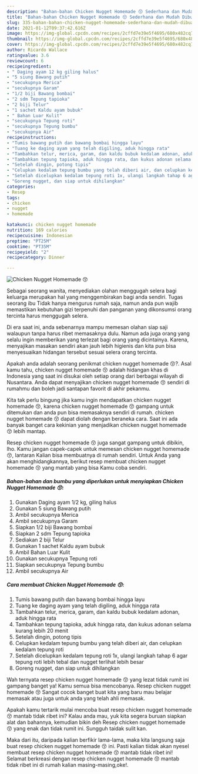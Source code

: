 ```yaml
---
description: "Bahan-bahan Chicken Nugget Homemade 😚 Sederhana dan Mudah Dibuat"
title: "Bahan-bahan Chicken Nugget Homemade 😚 Sederhana dan Mudah Dibuat"
slug: 335-bahan-bahan-chicken-nugget-homemade-sederhana-dan-mudah-dibuat
date: 2021-01-12T09:37:42.616Z
image: https://img-global.cpcdn.com/recipes/2cffd7e39e5f4695/680x482cq70/chicken-nugget-homemade-😚-foto-resep-utama.jpg
thumbnail: https://img-global.cpcdn.com/recipes/2cffd7e39e5f4695/680x482cq70/chicken-nugget-homemade-😚-foto-resep-utama.jpg
cover: https://img-global.cpcdn.com/recipes/2cffd7e39e5f4695/680x482cq70/chicken-nugget-homemade-😚-foto-resep-utama.jpg
author: Ricardo Wallace
ratingvalue: 3.6
reviewcount: 6
recipeingredient:
- " Daging ayam 12 kg giling halus"
- "5 siung Bawang putih"
- "secukupnya Merica"
- "secukupnya Garam"
- "1/2 biji Bawang bombai"
- "2 sdm Tepung tapioka"
- "2 biji Telur"
- "1 sachet Kaldu ayam bubuk"
- " Bahan Luar Kulit"
- "secukupnya Tepung roti"
- "secukupnya Tepung bumbu"
- "secukupnya Air"
recipeinstructions:
- "Tumis bawang putih dan bawang bombai hingga layu"
- "Tuang ke daging ayam yang telah digiling, aduk hingga rata"
- "Tambahkan telur, merica, garam, dan kaldu bubuk kedalam adonan, aduk hingga rata"
- "Tambahkan tepung tapioka, aduk hingga rata, dan kukus adonan selama kurang lebih 20 menit"
- "Setelah dingin, potong tipis"
- "Celupkan kedalam tepung bumbu yang telah diberi air, dan celupkan kedalam tepung roti"
- "Setelah dicelupkan kedalam tepung roti 1x, ulangi langkah tahap 6 agar tepung roti lebih tebal dan nugget terlihat lebih besar"
- "Goreng nugget, dan siap untuk dihilangkan"
categories:
- Resep
tags:
- chicken
- nugget
- homemade

katakunci: chicken nugget homemade 
nutrition: 169 calories
recipecuisine: Indonesian
preptime: "PT25M"
cooktime: "PT35M"
recipeyield: "2"
recipecategory: Dinner

---
```



![Chicken Nugget Homemade 😚](https://img-global.cpcdn.com/recipes/2cffd7e39e5f4695/680x482cq70/chicken-nugget-homemade-😚-foto-resep-utama.jpg)

Sebagai seorang wanita, menyediakan olahan menggugah selera bagi keluarga merupakan hal yang menggembirakan bagi anda sendiri. Tugas seorang ibu Tidak hanya mengurus rumah saja, namun anda pun wajib memastikan kebutuhan gizi terpenuhi dan panganan yang dikonsumsi orang tercinta harus menggugah selera.

Di era  saat ini, anda sebenarnya mampu memesan olahan siap saji walaupun tanpa harus ribet memasaknya dulu. Namun ada juga orang yang selalu ingin memberikan yang terlezat bagi orang yang dicintainya. Karena, menyajikan masakan sendiri akan jauh lebih higienis dan kita pun bisa menyesuaikan hidangan tersebut sesuai selera orang tercinta. 



Apakah anda adalah seorang penikmat chicken nugget homemade 😚?. Asal kamu tahu, chicken nugget homemade 😚 adalah hidangan khas di Indonesia yang saat ini disukai oleh setiap orang dari berbagai wilayah di Nusantara. Anda dapat menyajikan chicken nugget homemade 😚 sendiri di rumahmu dan boleh jadi santapan favorit di akhir pekanmu.

Kita tak perlu bingung jika kamu ingin mendapatkan chicken nugget homemade 😚, karena chicken nugget homemade 😚 gampang untuk ditemukan dan anda pun bisa memasaknya sendiri di rumah. chicken nugget homemade 😚 dapat diolah dengan beraneka cara. Saat ini ada banyak banget cara kekinian yang menjadikan chicken nugget homemade 😚 lebih mantap.

Resep chicken nugget homemade 😚 juga sangat gampang untuk dibikin, lho. Kamu jangan capek-capek untuk memesan chicken nugget homemade 😚, lantaran Kalian bisa membuatnya di rumah sendiri. Untuk Anda yang akan menghidangkannya, berikut resep membuat chicken nugget homemade 😚 yang mantab yang bisa Kamu coba sendiri.

<!--inarticleads1-->

##### Bahan-bahan dan bumbu yang diperlukan untuk menyiapkan Chicken Nugget Homemade 😚:

1. Gunakan  Daging ayam 1/2 kg, giling halus
1. Gunakan 5 siung Bawang putih
1. Ambil secukupnya Merica
1. Ambil secukupnya Garam
1. Siapkan 1/2 biji Bawang bombai
1. Siapkan 2 sdm Tepung tapioka
1. Sediakan 2 biji Telur
1. Gunakan 1 sachet Kaldu ayam bubuk
1. Ambil  Bahan Luar Kulit
1. Gunakan secukupnya Tepung roti
1. Siapkan secukupnya Tepung bumbu
1. Ambil secukupnya Air




<!--inarticleads2-->

##### Cara membuat Chicken Nugget Homemade 😚:

1. Tumis bawang putih dan bawang bombai hingga layu
1. Tuang ke daging ayam yang telah digiling, aduk hingga rata
1. Tambahkan telur, merica, garam, dan kaldu bubuk kedalam adonan, aduk hingga rata
1. Tambahkan tepung tapioka, aduk hingga rata, dan kukus adonan selama kurang lebih 20 menit
1. Setelah dingin, potong tipis
1. Celupkan kedalam tepung bumbu yang telah diberi air, dan celupkan kedalam tepung roti
1. Setelah dicelupkan kedalam tepung roti 1x, ulangi langkah tahap 6 agar tepung roti lebih tebal dan nugget terlihat lebih besar
1. Goreng nugget, dan siap untuk dihilangkan




Wah ternyata resep chicken nugget homemade 😚 yang lezat tidak rumit ini gampang banget ya! Kamu semua bisa mencobanya. Resep chicken nugget homemade 😚 Sangat cocok banget buat kita yang baru mau belajar memasak atau juga untuk anda yang telah ahli memasak.

Apakah kamu tertarik mulai mencoba buat resep chicken nugget homemade 😚 mantab tidak ribet ini? Kalau anda mau, yuk kita segera buruan siapkan alat dan bahannya, kemudian bikin deh Resep chicken nugget homemade 😚 yang enak dan tidak rumit ini. Sungguh taidak sulit kan. 

Maka dari itu, daripada kalian berfikir lama-lama, maka kita langsung saja buat resep chicken nugget homemade 😚 ini. Pasti kalian tiidak akan nyesel membuat resep chicken nugget homemade 😚 mantab tidak ribet ini! Selamat berkreasi dengan resep chicken nugget homemade 😚 mantab tidak ribet ini di rumah kalian masing-masing,oke!.

